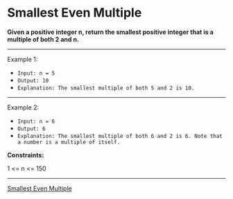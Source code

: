 # Smallest Even Multiple

**Given a positive integer n, return the smallest positive integer that is a multiple of both 2 and n.**
 
---
Example 1:

- `Input: n = 5`
- `Output: 10`
- `Explanation: The smallest multiple of both 5 and 2 is 10.`

---
Example 2:

- `Input: n = 6`
- `Output: 6`
- `Explanation: The smallest multiple of both 6 and 2 is 6. Note that a number is a multiple of itself.`
 

**Constraints:**

1 <= n <= 150

---
[Smallest Even Multiple](https://leetcode.com/problems/smallest-even-multiple/description/)
